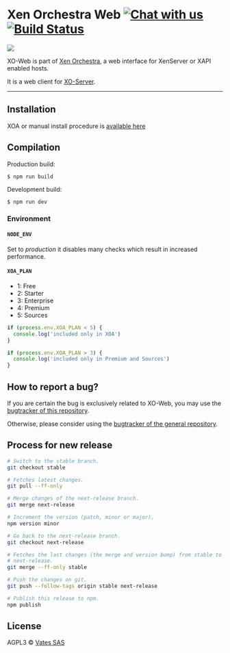 # Xen Orchestra Web [![Chat with us](https://storage.crisp.im/plugins/images/936925df-f37b-4ba8-bab0-70cd2edcb0be/badge.svg)](https://go.crisp.im/chat/embed/?website_id=-JzqzzwddSV7bKGtEyAQ) [![Build Status](https://travis-ci.org/vatesfr/xen-orchestra.png?branch=master)](https://travis-ci.org/vatesfr/xen-orchestra)

![](http://i.imgur.com/tRffA5y.png)

XO-Web is part of [Xen Orchestra](https://github.com/vatesfr/xo), a web interface for XenServer or XAPI enabled hosts.

It is a web client for [XO-Server](https://github.com/vatesfr/xo-server).

---

## Installation

XOA or manual install procedure is [available here](https://xen-orchestra.com/docs/installation.html)

## Compilation

Production build:

```
$ npm run build
```

Development build:

```
$ npm run dev
```

### Environment

#### `NODE_ENV`

Set to _production_ it disables many checks which result in increased
performance.

#### `XOA_PLAN`

- 1: Free
- 2: Starter
- 3: Enterprise
- 4: Premium
- 5: Sources

```js
if (process.env.XOA_PLAN < 5) {
  console.log('included only in XOA')
}

if (process.env.XOA_PLAN > 3) {
  console.log('included only in Premium and Sources')
}
```

## How to report a bug?

If you are certain the bug is exclusively related to XO-Web, you may use the [bugtracker of this repository](https://github.com/vatesfr/xen-orchestra/issues).

Otherwise, please consider using the [bugtracker of the general repository](https://github.com/vatesfr/xo/issues).

## Process for new release

```bash
# Switch to the stable branch.
git checkout stable

# Fetches latest changes.
git pull --ff-only

# Merge changes of the next-release branch.
git merge next-release

# Increment the version (patch, minor or major).
npm version minor

# Go back to the next-release branch.
git checkout next-release

# Fetches the last changes (the merge and version bump) from stable to
# next-release.
git merge --ff-only stable

# Push the changes on git.
git push --follow-tags origin stable next-release

# Publish this release to npm.
npm publish
```

## License

AGPL3 © [Vates SAS](http://vates.fr)

